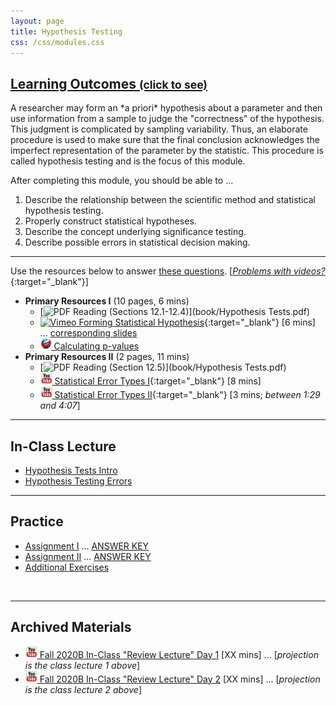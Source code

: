 ```yaml
---
layout: page
title: Hypothesis Testing
css: /css/modules.css
---
```


<div class="panel-group-ILOs">
  <div class="panel panel-default">
    <div class="panel-heading">
      <h2 class="panel-title">
        <a data-toggle="collapse" href="#ILOs">Learning Outcomes <small>(click to see)</small></a>
      </h2>
    </div>
    <div id="ILOs" class="panel-collapse collapse">
      <div class="panel-body">
A researcher may form an *a priori* hypothesis about a parameter and then use information from a sample to judge the "correctness" of the hypothesis. This judgment is complicated by sampling variability. Thus, an elaborate procedure is used to make sure that the final conclusion acknowledges the imperfect representation of the parameter by the statistic. This procedure is called hypothesis testing and is the focus of this module.

<p>After completing this module, you should be able to ...</p>

<ol>
  <li>Describe the relationship between the scientific method and statistical hypothesis testing.</li>
  <li>Properly construct statistical hypotheses.</li>
  <li>Describe the concept underlying significance testing.</li>
  <li>Describe possible errors in statistical decision making.</li>
</ol>
      </div>
    </div>
  </div>
</div>

----

Use the resources below to answer [these questions](Prep/HypTesting). [[*Problems with videos?*](../resources/FAQs/videos){:target="_blank"}]

* **Primary Resources I** (10 pages, 6 mins)
  * [![PDF](../img/pdf.png) Reading (Sections 12.1-12.4)](book/Hypothesis Tests.pdf)
  * [![Vimeo](../img/dhovid.png) Forming Statistical Hypothesis](https://vimeo.com/user45324800/hotest-hypotheses){:target="_blank"} [6 mins] ... [corresponding slides](PPT/HypTesting_PPT-hypotheses.pptx)
  * [![Web](../img/web.png) Calculating p-values](Explanations/Calc_pvalue_Z)
* **Primary Resources II** (2 pages, 11 mins)
  * [![PDF](../img/pdf.png) Reading (Section 12.5)](book/Hypothesis Tests.pdf)
  * [![YouTube](../img/youtube.png) Statistical Error Types I](https://www.youtube.com/watch?v=7mE-K_w1v90){:target="_blank"} [8 mins]
  * [![YouTube](../img/youtube.png) Statistical Error Types II](https://www.youtube.com/watch?v=OWn3Ko1WYTA){:target="_blank"} [3 mins; *between 1:29 and 4:07*]

----

## In-Class Lecture

* [Hypothesis Tests Intro](PPT/HypTesting_PPT-Lecture.pptx)
* [Hypothesis Testing Errors](PPT/HypTestingErrs_PPT-Lecture.pptx)

----

## Practice

* [Assignment I](CE/HypTesting_CE1) ... [ANSWER KEY](CE/KEY_HypTesting_CE1)
* [Assignment II](CE/HypTesting_CE2) ... [ANSWER KEY](CE/KEY_HypTesting_CE2)
* [Additional Exercises](CE/HypTesting_CE2)

&nbsp;

----

## Archived Materials

* [![YouTube](../img/youtube.png) Fall 2020B In-Class "Review Lecture" Day 1]() [XX mins] ... [*projection is the class lecture 1 above*]
* [![YouTube](../img/youtube.png) Fall 2020B In-Class "Review Lecture" Day 2]() [XX mins] ... [*projection is the class lecture 2 above*]

<!----
* [Old Lecture Slides](PPT/HypTesting_PPT_old.pptx)
--->
